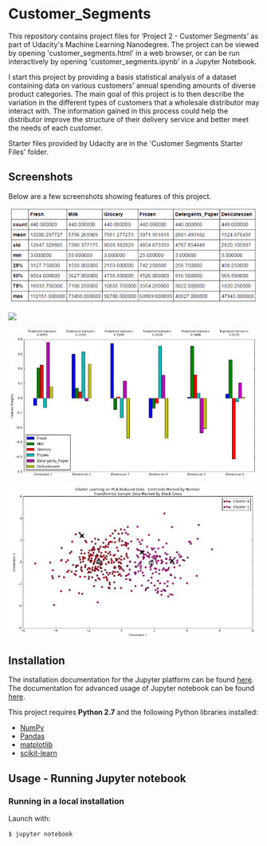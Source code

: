 # Customer_Segments
This repository contains project files for ‘Project 2 - Customer Segments’ as part of Udacity's Machine Learning Nanodegree. The project can be viewed by opening 'customer_segments.html' in a web browser, or can be run interactively by opening 'customer_segments.ipynb' in a Jupyter Notebook.

I start this project by providing a basis statistical analysis of a dataset containing data on various customers' annual spending amounts of diverse product categories. The main goal of this project is to then describe the variation in the different types of customers that a wholesale distributor may interact with. The information gained in this process could help the distributor improve the structure of their delivery service and better meet the needs of each customer.

Starter files provided by Udacity are in the 'Customer Segments Starter Files' folder. 

## Screenshots
Below are a few screenshots showing features of this project.

![](customer_segments_basic_stats.png)

![](customer_segments_scatter_plots.png)

![](customer_segments_explained_variance.png)

![](customer_segments_cluster_learning.png)

## Installation
The installation documentation for the Jupyter platform can be found [here](https://jupyter.readthedocs.io/en/latest/install.html).
The documentation for advanced usage of Jupyter notebook can be found
[here](https://jupyter-notebook.readthedocs.io/en/latest/).


This project requires **Python 2.7** and the following Python libraries installed:

- [NumPy](http://www.numpy.org/)
- [Pandas](http://pandas.pydata.org)
- [matplotlib](http://matplotlib.org/)
- [scikit-learn](http://scikit-learn.org/stable/)


## Usage - Running Jupyter notebook

### Running in a local installation

Launch with:

    $ jupyter notebook
